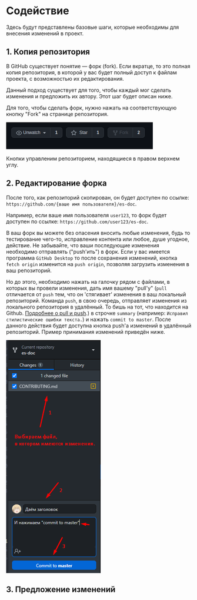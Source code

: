 # Содействие

Здесь будут представлены базовые шаги, которые необходимы для внесения изменений в проект.

## 1. Копия репозитория

В GitHub существует понятие — форк (fork). Если вкратце, то это полная копия репозитория, в которой у вас будет полный доступ к файлам проекта, с возможностью их редактирования.

Данный подход существует для того, чтобы каждый мог сделать изменения и предложить их автору. Этот шаг будет описан ниже.

Для того, чтобы сделать форк, нужно нажать на соответствующую кнопку "Fork" на странице репозитория.

![Кнопка "Форк"](.github/contributing/repo_buttons.png)

Кнопки управленим репозиторием, находящиеся в правом верхнем углу.

## 2. Редактирование форка

После того, как репозиторий скопирован, он будет доступен по ссылке: `https://github.com/{ваше имя пользователя}/es-doc`.

Например, если ваше имя пользователя `user123`, то форк будет доступен по ссылке: `https://github.com/user123/es-doc`.

В ваш форк вы можете без опасения вносить любые изменения, будь то тестирование чего-то, исправление контента или любое, душе угодное, действие. Не забывайте, что ваши последующие изменения необходимо отправлять ("push'ить") в форк. Если у вас имеется программа `GitHub Desktop` то после сохранения изменений, кнопка `fetch origin` изменится на `push origin`, позволяя загрузить изменения в ваш репозиторий.

Но до этого, необходимо нажать на галочку рядом с файлами, в которых вы провели изменения, дать имя вашему "pull'у" (`pull` отличается от `push` тем, что он 'стягивает' изменения в ваш локальный репозиторий. Команда `push`, в свою очередь, отправляет изменения из локального репозитория в удалённый. То бишь на тот, что находится на Github. [Подробнее о pull и push](http://gitready.com/beginner/2009/01/21/pushing-and-pulling.html).) в строчке `summary` (например: `Исправил стилистические ошибки текста.`) и нажать `commit to master`. После данного действия будет доступна кнопка push'а изменений в удалённый репозиторий. Пример принимания изменений приведён ниже.


![Загрузка изменений](.github/contributing/commit_changes.png)

## 3. Предложение изменений
